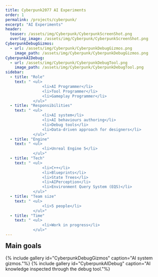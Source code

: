 ```yaml
---
title: Cyberpunk2077 AI Experiments
order: 1
permalink: /projects/cyberpunk/
excerpt: "AI Experiments"
header:
  teaser: /assets/img/Cyberpunk/CyberpunkScreenShot.png
  overlay_image: /assets/img/Cyberpunk/CyberpunkScreenShot.png
CyberpunkDebugGizmos:
  - url: /assets/img/Cyberpunk/CyberpunkDebugGizmos.png
    image_path: /assets/img/Cyberpunk/CyberpunkDebugGizmos.png
CyberpunkAIDebug:
  - url: /assets/img/Cyberpunk/CyberpunkDebugTool.png
    image_path: /assets/img/Cyberpunk/CyberpunkDebugTool.png
sidebar:
  - title: "Role"
    text: " <ul>
                <li>AI Programmer</li>
                <li>Tool Programmer</li>
                <li>Gameplay Programmer</li> 
            </ul>"
  - title: "Responsibilities"
    text: " <ul>
                <li>AI system</li>
                <li>AI behaviours authoring</li>
                <li>Debug tools</li>
                <li>Data-driven approach for designers</li>
            </ul>"
  - title: "Engine"
    text: " <ul>
                <li>Unreal Engine 5</li>
            </ul>"
  - title: "Tech"
    text: " <ul>
                <li>C++</li>
                <li>Blueprints</li> 
                <li>State Trees</li>
                <li>AIPerception</li>
                <li>Environment Query System (EQS)</li>
            </ul>"
  - title: "Team size"
    text: " <ul>
                <li>5 people</li>
            </ul>"
  - title: "Time"
    text: " <ul>
                <li>Work in progress</li>
            </ul>"
---
```


[//]: # "DI CHE PROGETTO SI TRATTA"

<h2 id="main_goals" class="" style="margin-top: 0em">Main goals</h2>

{% include gallery id="CyberpunkDebugGizmos" caption="AI system gizmos."%}
{% include gallery id="CyberpunkAIDebug" caption="AI knowledge inspected through the debug tool."%}